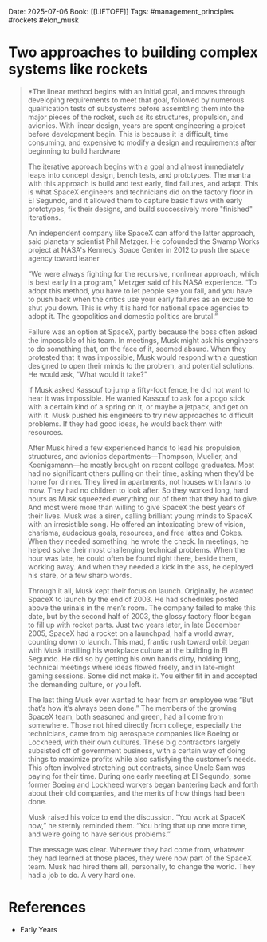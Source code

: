 Date: 2025-07-06
Book: [[LIFTOFF]]
Tags: #management_principles #rockets #elon_musk 
# Two approaches to building complex systems like rockets

>*The linear method begins with an initial goal, and moves through developing requirements to meet that goal, followed by numerous qualification tests of subsystems before assembling them into the major pieces of the rocket, such as its structures, propulsion, and avionics. With linear design, years are spent engineering a project before development begin. This is because it is difficult, time consuming, and expensive to modify a design and requirements after beginning to build hardware
>
>The iterative approach begins with a goal and almost immediately leaps into concept design, bench tests, and prototypes. The mantra with this approach is build and test early, find failures, and adapt. This is what SpaceX engineers and technicians did on the factory floor in El Segundo, and it allowed them to capture basic flaws with early prototypes, fix their designs, and build successively more "finished" iterations.
>
>An independent company like SpaceX can afford the latter approach, said planetary scientist Phil Metzger. He cofounded the Swamp Works project at NASA's Kennedy Space Center in 2012 to push the space agency toward leaner 
>
>“We were always fighting for the recursive, nonlinear approach, which is best early in a program,” Metzger said of his NASA experience. “To adopt this method, you have to let people see you fail, and you have to push back when the critics use your early failures as an excuse to shut you down. This is why it is hard for national space agencies to adopt it. The geopolitics and domestic politics are brutal.” 
>
>Failure was an option at SpaceX, partly because the boss often asked the impossible of his team. In meetings, Musk might ask his engineers to do something that, on the face of it, seemed absurd. When they protested that it was impossible, Musk would respond with a question designed to open their minds to the problem, and potential solutions. He would ask, “What would it take?” 
>
>If Musk asked Kassouf to jump a fifty-foot fence, he did not want to hear it was impossible. He wanted Kassouf to ask for a pogo stick with a certain kind of a spring on it, or maybe a jetpack, and get on with it. Musk pushed his engineers to try new approaches to difficult problems. If they had good ideas, he would back them with resources. 
>
>After Musk hired a few experienced hands to lead his propulsion, structures, and avionics departments—Thompson, Mueller, and Koenigsmann—he mostly brought on recent college graduates. Most had no significant others pulling on their time, asking when they’d be home for dinner. They lived in apartments, not houses with lawns to mow. They had no children to look after. So they worked long, hard hours as Musk squeezed everything out of them that they had to give. And most were more than willing to give SpaceX the best years of their lives. Musk was a siren, calling brilliant young minds to SpaceX with an irresistible song. He offered an intoxicating brew of vision, charisma, audacious goals, resources, and free lattes and Cokes. When they needed something, he wrote the check. In meetings, he helped solve their most challenging technical problems. When the hour was late, he could often be found right there, beside them, working away. And when they needed a kick in the ass, he deployed his stare, or a few sharp words.
>
>Through it all, Musk kept their focus on launch. Originally, he wanted SpaceX to launch by the end of 2003. He had schedules posted above the urinals in the men’s room. The company failed to make this date, but by the second half of 2003, the glossy factory floor began to fill up with rocket parts. Just two years later, in late December 2005, SpaceX had a rocket on a launchpad, half a world away, counting down to launch. This mad, frantic rush toward orbit began with Musk instilling his workplace culture at the building in El Segundo. He did so by getting his own hands dirty, holding long, technical meetings where ideas flowed freely, and in late-night gaming sessions. Some did not make it. You either fit in and accepted the demanding culture, or you left. 
>
>The last thing Musk ever wanted to hear from an employee was “But that’s how it’s always been done.” The members of the growing SpaceX team, both seasoned and green, had all come from somewhere. Those not hired directly from college, especially the technicians, came from big aerospace companies like Boeing or Lockheed, with their own cultures. These big contractors largely subsisted off of government business, with a certain way of doing things to maximize profits while also satisfying the customer’s needs. This often involved stretching out contracts, since Uncle Sam was paying for their time. During one early meeting at El Segundo, some former Boeing and Lockheed workers began bantering back and forth about their old companies, and the merits of how things had been done. 
>
>Musk raised his voice to end the discussion. “You work at SpaceX now,” he sternly reminded them. “You bring that up one more time, and we’re going to have serious problems.” 
>
>The message was clear. Wherever they had come from, whatever they had learned at those places, they were now part of the SpaceX team. Musk had hired them all, personally, to change the world. They had a job to do. A very hard one.

# References
- Early Years
